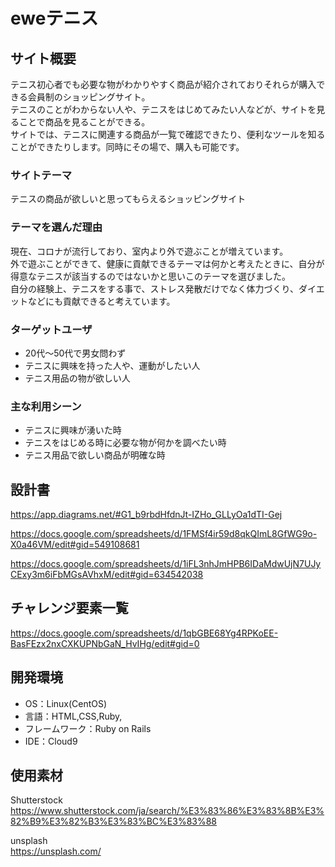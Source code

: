 # eweテニス

## サイト概要
テニス初心者でも必要な物がわかりやすく商品が紹介されておりそれらが購入できる会員制のショッピングサイト。  
テニスのことがわからない人や、テニスをはじめてみたい人などが、サイトを見ることで商品を見ることができる。  
サイトでは、テニスに関連する商品が一覧で確認できたり、便利なツールを知ることができたりします。同時にその場で、購入も可能です。  

### サイトテーマ
テニスの商品が欲しいと思ってもらえるショッピングサイト

### テーマを選んだ理由
現在、コロナが流行しており、室内より外で遊ぶことが増えています。  
外で遊ぶことができて、健康に貢献できるテーマは何かと考えたときに、自分が得意なテニスが該当するのではないかと思いこのテーマを選びました。  
自分の経験上、テニスをする事で、ストレス発散だけでなく体力づくり、ダイエットなどにも貢献できると考えています。

### ターゲットユーザ
 - 20代〜50代で男女問わず  
 - テニスに興味を持った人や、運動がしたい人  
 - テニス用品の物が欲しい人  
 

### 主な利用シーン
 - テニスに興味が湧いた時  
 - テニスをはじめる時に必要な物が何かを調べたい時  
 - テニス用品で欲しい商品が明確な時  
 


## 設計書
https://app.diagrams.net/#G1_b9rbdHfdnJt-IZHo_GLLyOa1dTI-Gej  

https://docs.google.com/spreadsheets/d/1FMSf4ir59d8qkQImL8GfWG9o-X0a46VM/edit#gid=549108681  

https://docs.google.com/spreadsheets/d/1iFL3nhJmHPB6IDaMdwUjN7UJyCExy3m6iFbMGsAVhxM/edit#gid=634542038  

## チャレンジ要素一覧
https://docs.google.com/spreadsheets/d/1qbGBE68Yg4RPKoEE-BasFEzx2nxCXKUPNbGaN_HvIHg/edit#gid=0

## 開発環境
- OS：Linux(CentOS)  
- 言語：HTML,CSS,Ruby,  
- フレームワーク：Ruby on Rails  
- IDE：Cloud9

## 使用素材
Shutterstock  
https://www.shutterstock.com/ja/search/%E3%83%86%E3%83%8B%E3%82%B9%E3%82%B3%E3%83%BC%E3%83%88  

unsplash  
https://unsplash.com/


